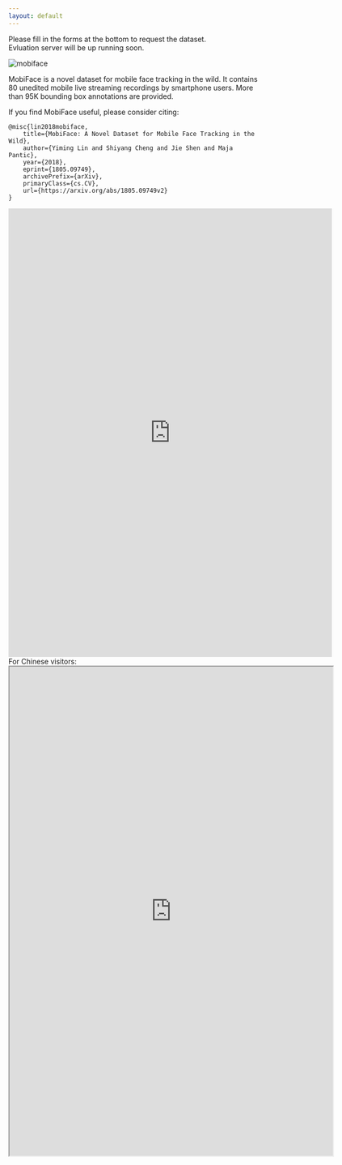 ```yaml
---
layout: default
---
```



Please fill in the forms at the bottom to request the dataset.  
Evluation server will be up running soon. 


<img src="assets/mobiface.jpg" alt="mobiface" class="inline"/>

MobiFace is a novel dataset for mobile face tracking in the wild. It contains 80 unedited mobile live streaming recordings by smartphone users. More than 95K bounding box annotations are provided.  

If you find MobiFace useful, please consider citing:  
```
@misc{lin2018mobiface,
    title={MobiFace: A Novel Dataset for Mobile Face Tracking in the Wild},
    author={Yiming Lin and Shiyang Cheng and Jie Shen and Maja Pantic},
    year={2018},
    eprint={1805.09749},
    archivePrefix={arXiv},
    primaryClass={cs.CV},
    url={https://arxiv.org/abs/1805.09749v2}
}
```

<div class="iframe-container" height="966">
<iframe src="https://docs.google.com/forms/d/e/1FAIpQLSfT817ndiYYBElMxrLhMm5yii16PrBGsYeslETUgLiXl974gg/viewform?embedded=true" width="640" height="886" frameborder="0" marginheight="0" marginwidth="0" allowfullscreen>Loading...</iframe>
</div>
For Chinese visitors:
<div class="iframe-container" height="966">
<iframe height="966" width="640" src="https://wj.qq.com/s/2713056/9e8c/" allowfullscreen>Loading... </iframe>
</div>


